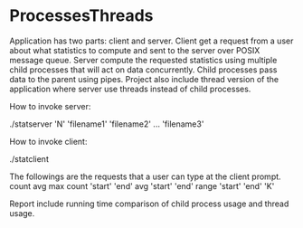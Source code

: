 # ProcessesThreads
Application has two parts: client and server.
Client get a request from a user about what statistics to compute and sent to the server over POSIX message queue. Server compute the requested statistics using multiple child processes that will act on data concurrently. Child processes pass data to the parent using pipes. Project also include thread version of the application where server use threads instead of child processes.

How to invoke server:

./statserver 'N' 'filename1' 'filename2' ... 'filename3'

How to invoke client:

./statclient
  
The followings are the requests that a user can type at the client prompt.
count
avg
max
count 'start' 'end'
avg 'start' 'end'
range 'start' 'end' 'K'
  
Report include running time comparison of child process usage and thread usage.
